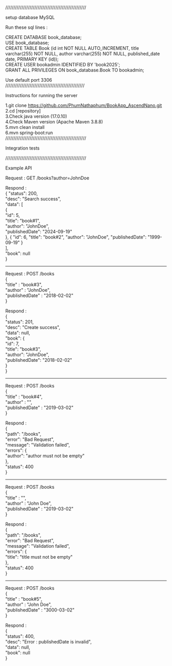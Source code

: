 //////////////////////////////////////////////////

setup database MySQL  

Run these sql lines :  

CREATE DATABASE book_database;  
USE book_database;  
CREATE TABLE Book (id int NOT NULL AUTO_INCREMENT, title varchar(255) NOT NULL, author varchar(255) NOT NULL, published_date date, PRIMARY KEY (id));  
CREATE USER bookadmin IDENTIFIED BY 'book2025';  
GRANT ALL PRIVILEGES ON book_database.Book TO bookadmin;  

Use default port 3306  
/////////////////////////////////////////////////  

Instructions for running the server  

1.git clone https://github.com/PhumNathaphum/BookApp_AscendNano.git  
2.cd [repository]  
3.Check java version (17.0.10)  
4.Check Maven version (Apache Maven 3.8.8)  
5.mvn clean install  
6.mvn spring-boot:run  
//////////////////////////////////////////////////  

Integration tests  

//////////////////////////////////////////////////  

Example API  

Request : GET /books?author=JohnDoe  

Respond :  
{
    "status": 200,  
    "desc": "Search success",  
    "data": [  
        {  
            "id": 5,  
            "title": "book#1",  
            "author": "JohnDoe",  
            "publishedDate": "2024-09-19"  
        },
        {
            "id": 6,
            "title": "book#2",
            "author": "JohnDoe",
            "publishedDate": "1999-09-19"
        }  
    ],  
    "book": null  
}  

-------------------------------------  

Request : POST /books  
{  
    "title" : "book#3",  
    "author" : "JohnDoe",  
    "publishedDate" : "2018-02-02"   
}  

Respond :  
{  
    "status": 201,  
    "desc": "Create success",  
    "data": null,  
    "book": {  
        "id": 7,  
        "title": "book#3",  
        "author": "JohnDoe",  
        "publishedDate": "2018-02-02"  
    }  
}  

---------------------------------------  

Request : POST /books  
{  
    "title" : "book#4",  
    "author" : "",  
    "publishedDate" : "2019-03-02"   
}  

Respond :  
{  
    "path": "/books",  
    "error": "Bad Request",  
    "message": "Validation failed",  
    "errors": {  
        "author": "author must not be empty"  
    },  
    "status": 400  
}  

----------------------------------------  

Request : POST /books  
{  
    "title" : "",  
    "author" : "John Doe",  
    "publishedDate" : "2019-03-02"   
}  

Respond :  
{  
    "path": "/books",  
    "error": "Bad Request",  
    "message": "Validation failed",  
    "errors": {  
        "title": "title must not be empty"  
    },  
    "status": 400  
}  

-------------------------------------  

Request : POST /books  
{  
    "title" : "book#5",  
    "author" : "John Doe",  
    "publishedDate" : "3000-03-02"   
}  

Respond :  
{  
    "status": 400,  
    "desc": "Error : publishedDate is invalid",  
    "data": null,  
    "book": null  
}  
